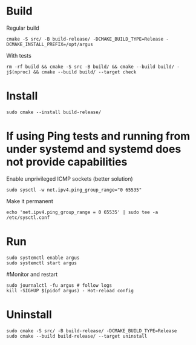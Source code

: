 # Build
Regular build
```
cmake -S src/ -B build-release/ -DCMAKE_BUILD_TYPE=Release -DCMAKE_INSTALL_PREFIX=/opt/argus
```

With tests
```
rm -rf build && cmake -S src -B build/ && cmake --build build/ -j$(nproc) && cmake --build build/ --target check

```

# Install
```
sudo cmake --install build-release/
```

# If using Ping tests and running from under systemd and systemd does not provide capabilities
Enable unprivileged ICMP sockets (better solution)
```
sudo sysctl -w net.ipv4.ping_group_range="0 65535"
```
Make it permanent
```
echo 'net.ipv4.ping_group_range = 0 65535' | sudo tee -a /etc/sysctl.conf
```

# Run
```
sudo systemctl enable argus
sudo systemctl start argus
```

#Monitor and restart
```
sudo journalctl -fu argus # follow logs
kill -SIGHUP $(pidof argus) - Hot-reload config
```

# Uninstall
```
sudo cmake -S src/ -B build-release/ -DCMAKE_BUILD_TYPE=Release
sudo cmake --build build-release/ --target uninstall
```

